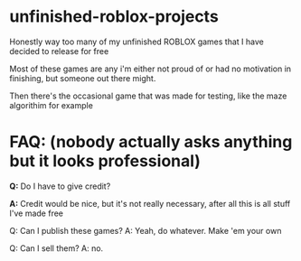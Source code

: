 # unfinished-roblox-projects

Honestly way too many of my unfinished ROBLOX games that I have decided to release for free

Most of these games are any i'm either not proud of or had no motivation in finishing, but someone out there might.

Then there's the occasional game that was made for testing, like the maze algorithim for example

# FAQ: (nobody actually asks anything but it looks professional)
**Q:** Do I have to give credit?

**A:** Credit would be nice, but it's not really necessary, after all this is all stuff I've made free

Q: Can I publish these games?
A: Yeah, do whatever. Make 'em your own

Q: Can I sell them?
A: no.
